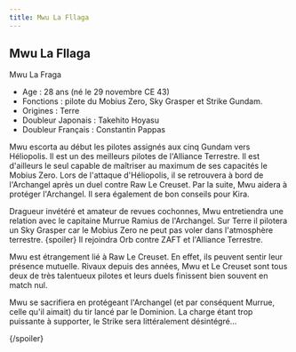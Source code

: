 ```yaml
---
title: Mwu La Fllaga
---
```


Mwu La Fllaga
-------------

Mwu La Fraga   
- Age : 28 ans (né le 29 novembre CE 43)   
- Fonctions : pilote du Mobius Zero, Sky Grasper et Strike Gundam.   
- Origines : Terre   
- Doubleur Japonais : Takehito Hoyasu   
- Doubleur Français : Constantin Pappas


Mwu escorta au début les pilotes assignés aux cinq Gundam vers Héliopolis. Il est un des meilleurs pilotes de l'Alliance Terrestre. Il est d'ailleurs le seul capable de maîtriser au maximum de ses capacités le Mobius Zero. Lors de l'attaque d'Héliopolis, il se retrouvera à bord de l'Archangel après un duel contre Raw Le Creuset. Par la suite, Mwu aidera à protéger l'Archangel. Il sera également de bon conseils pour Kira.


Dragueur invétéré et amateur de revues cochonnes, Mwu entretiendra une relation avec le capitaine Murrue Ramius de l'Archangel. Sur Terre il pilotera un Sky Grasper car le Mobius Zero ne peut pas voler dans l'atmosphère terrestre.
{spoiler}
Il rejoindra Orb contre ZAFT et l'Alliance Terrestre.


Mwu est étrangement lié à Raw Le Creuset. En effet, ils peuvent sentir leur présence mutuelle. Rivaux depuis des années, Mwu et Le Creuset sont tous deux de très talentueux pilotes et leurs duels finissent bien souvent en match nul.


Mwu se sacrifiera en protégeant l'Archangel (et par conséquent Murrue, celle qu'il aimait) du tir lancé par le Dominion. La charge étant trop puissante à supporter, le Strike sera littéralement désintégré...


{/spoiler}